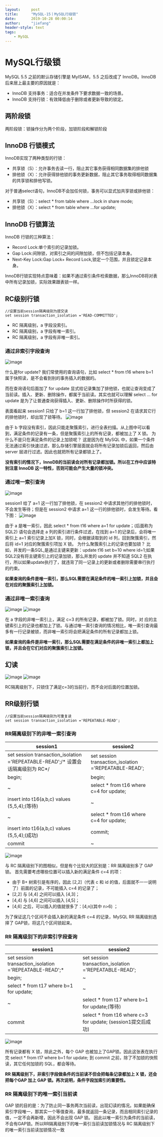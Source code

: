 ```yaml
---
layout:     post
title:      "MySQL-15丨MySQL行级锁"
date:       2019-10-28 00:00:14
author:     "jiefang"
header-style: text
tags:
    - MySQL
---
```

# MySQL行级锁
MySQL 5.5 之前的默认存储引擎是 MyISAM，5.5 之后改成了 InnoDB。InnoDB 后来居上最主要的原因就是：
- InnoDB 支持事务：适合在并发条件下要求数据一致的场景。
- InnoDB 支持行锁：有效降低由于删除或者更新导致的锁定。

## 两阶段锁
两阶段锁：锁操作分为两个阶段，加锁阶段和解锁阶段

## InnoDB 行锁模式
InnoDB实现了两种类型的行锁：
- 共享锁（S）：允许事务去读一行，阻止其它事务获得相同数据集的排他锁
- 排他锁（X）：允许获得排他锁的事务更新数据，阻止其它事务取得相同数据集的共享锁和排他写锁。

对于普通select语句，InnoDB不会加任何锁，事务可以显式加共享锁或排他锁：
- 共享锁（S）：select * from table where ...lock in share mode;
- 排他锁（X）：select * from table where ...for update;

## InnoDB 行锁算法
InnoDB 行锁的三种算法：
- Record Lock:单个索引的记录加锁。
- Gap Lock:间隙锁，对索引之间的间隙加锁，但不包括记录本身。
- Next-Key Lock:Gap Lock+ Record Lock,锁定一个范围，并且锁定记录本身。

InnoDB行锁实现特点意味着：如果不通过索引条件检索数据，那么InnoDB将对表中所有记录加锁，实际效果跟表锁一样。
## RC级别行锁
```
//设置当前session隔离级别为提交读
set session transaction_isolation ='READ-COMMITTED';
```
- RC 隔离级别，a 字段没索引。
- RC 隔离级别，a 字段有唯一索引。
- RC 隔离级别，a 字段有非唯一索引。

### 通过非索引字段查询

![image](https://s2.ax1x.com/2019/09/24/uEuU5d.md.png)

什么是for update?
我们常使用的查询语句，比如 select * from t16 where b=1 属于快照读，是不会看到别的事务插入的数据的。

而在查询语句后面加了 for update 显式给记录集加了排他锁，也就让查询变成了当前读。插入、更新、删除操作，都属于当前读。其实也就可以理解 select … for update 是为了让普通查询获得插入、更新、删除操作时所获得的锁。

表面看起来 session1 只给了 b=1 这一行加了排他锁，但 session2 在请求其它行的排他锁时，却出现了锁等待。
![image](https://s2.ax1x.com/2019/09/24/uEK3Js.md.png)

由于 b 字段没有索引，因此只能走聚簇索引，进行全表扫描。从上图中可以看到，满足条件的记录有一条，但是聚簇索引上的所有记录，都被加上了 X 锁。
为什么不是只在满足条件的记录上加锁呢？
这是因为在 MySQL 中，如果一个条件无法通过索引快速过滤，那么存储引擎层面就会将所有记录加锁后返回，然后由 server 层进行过滤。因此也就把所有记录都锁上了。

**没有索引的情况下，InnoDB的当前读会对所有记录都加锁。所以在工作中应该特别注意 InnoDB 这一特性，否则可能会产生大量的锁冲突。**

### 通过唯一索引查询

![image](https://s2.ax1x.com/2019/09/24/uEM23n.md.png)

session1 给了 a=1 这一行加了排他锁，在 session2 中请求其他行的排他锁时，不会发生等待；但是在 session2 中请求 a=1 这一行的排他锁时，会发生等待。看下图：
![image](https://s2.ax1x.com/2019/09/24/uEMq3R.md.png)

由于 a 是唯一索引，因此 select * from t16 where a=1 for update；(后面称为 SQL2) 语句会选择走 a 列的索引进行条件过滤，在找到 a=1 的记录后，会将唯一索引上 a=1 索引记录上加X 锁，同时，会根据读取到的 id 列，回到聚簇索引，然后将 id=1 对应的聚簇索引项加 X 锁。
为什么聚簇索引上的记录也要加锁？
比如，并发的一条SQL,是通过主键来更新：update t16 set b=10 where id=1;如果SQL2没有将主键索引上的记录加锁，那么并发的 update 并不知道 SQL2 在执行，所以如果update执行了，就违背了同一记录上的更新或者删除需要串行执行的约束。

**如果查询的条件是唯一索引，那么SQL需要在满足条件的唯一索引上加锁，并且会在对应的聚簇索引上加锁。**

### 通过非唯一索引查询

![image](https://s2.ax1x.com/2019/09/25/uZbXy6.png)
![image](https://s2.ax1x.com/2019/09/25/uZq9FH.md.png)

在 a 字段的非唯一索引上，满足 c=3 的所有记录，都被加了锁。同时，对
应的主键索引上的记录也都加上了锁。与通过唯一索引查询的情况相比，唯一索引查询最多有一行记录被锁，而非唯一索引将会把满足条件的所有记录都加上锁。

**如果查询的条件是非唯一索引，那么SQL需要在满足条件的非唯一索引上都加上锁，并且会在它们对应的聚簇索引上加锁。**

## 幻读
![image](https://s2.ax1x.com/2019/09/25/uZz7xH.png)
![image](https://s2.ax1x.com/2019/09/25/ueSPMj.md.png)

RC隔离级别下，只锁住了满足c=3的当前行，而不会对后面的位置加锁。

## RR级别行锁
```
//设置当前session隔离级别为可重复读
set session transaction_isolation ='REPEATABLE-READ';
```
### RR隔离级别下的非唯一索引查询

session1  | session2
---|---
set session transaction_isolation ='REPEATABLE-READ';/* 设置会话隔离级别为 RC*/| set session transaction_isolation ='REPEATABLE-READ';
begin;  |begin; 
~|select * from t16 where c=4 for update; 
insert into t16(a,b,c) values (5,5,4);(等待)|~
~|select * from t16 where c=4 for update; 
insert into t16(a,b,c) values (5,5,4);(成功)|commit;
commit|~

![image](https://s2.ax1x.com/2019/09/25/uePd4P.png)

与 RC 隔离级别下的图相似，但是有个比较大的区别是：RR 隔离级别多了 GAP 锁。
首先需要考虑哪些位置可以插入新的满足条件 c=4 的项：
- 由于 B+ 树索引是有序的，因此 [2,2]（代表 c 和 id 的值，后面就不一一说明了）前面的记录，不可能插入 c=4 的记录了；
- [2,2] 与 [4,4] 之间可以插入 [4,3]；
- [4,4] 与 [4,6] 之间可以插入 [4,5]；
- [4,6] 之后，可以插入的值就很多了：[4,n](其中 n>6) ；

为了保证这几个区间不会插入新的满足条件 c=4 的记录，MySQL RR 隔离级别选择了 GAP锁，将这几个区间锁起来。

### RR 隔离级别下的非索引字段查询

session1  | session2
---|---
set session transaction_isolation ='REPEATABLE-READ';*| set session transaction_isolation ='REPEATABLE-READ';
begin;   |~
select * from t17 where b=1 for update; |~
~|select * from t17 where b=1 for update;(等待)
commit|select * from t16 where c=3 for update; (session1提交后成功)

![image](https://s2.ax1x.com/2019/09/25/ueKAgA.md.png)

所有记录都有 X 锁，除此之外，每个 GAP 也被加上了GAP锁。因此这张表在执行完
select * from t17 where b=1 for update; 到 commit 之前，除了不加锁的快照读，其它任何加锁的 SQL，都会等待。

**RR 隔离级别下，非索引字段做条件的当前读不但会把每条记录都加上 X 锁，还会把每个GAP 加上 GAP 锁。再次说明，条件字段加索引的重要性。**

###  RR 隔离级别下的唯一索引当前读

GAP 锁的目的是：为了防止同一事务两次当前读，出现幻读的情况。如果能确保索引字段唯一，那其实一个等值查询，最多就返回一条记录，而且相同索引记录的值，一定不会再新增，因此不会出现 GAP 锁。
因此以唯一索引为条件的当前读，不会有GAP锁。所以RR隔离级别下的唯一索引当前读加锁情况与 RC 隔离级别下的唯一索引当前读加锁情况一致